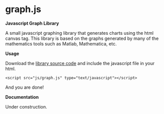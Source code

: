 graph.js
=====

**Javascript Graph Library**

A small javascript graphing library that generates charts using the html canvas tag. This library is based on the graphs generated by many of the mathematics tools such as Matlab, Mathematica, etc.

**Usage**

Download the [library source code](https://github.com/dhuertas/graph.js/tarball/master) and include the javascript file in your html.

```
<script src="js/graph.js" type="text/javascript"></script>
```

And you are done!

**Documentation**

Under construction.